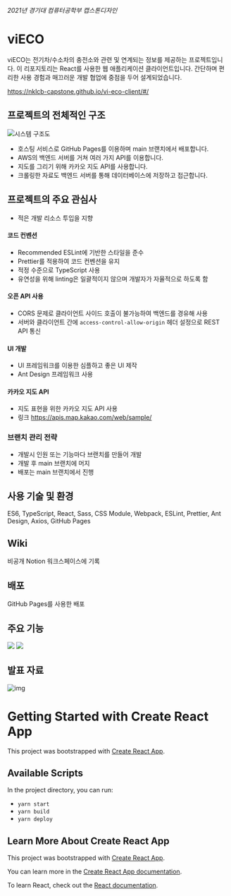 _2021년 경기대 컴퓨터공학부 캡스톤디자인_

# viECO

viECO는 전기차/수소차의 충전소와 관련 및 연계되는 정보를 제공하는 프로젝트입니다. 이 리포지토리는 React를 사용한 웹 애플리케이션 클라이언트입니다. 간단하며 편리한 사용 경험과 매끄러운 개발 협업에 중점을 두어 설계되었습니다.

https://nklcb-capstone.github.io/vi-eco-client/#/

## 프로젝트의 전체적인 구조

![시스템 구조도](https://s3.us-west-2.amazonaws.com/secure.notion-static.com/fb295262-d9e7-4a10-b02c-8d7b64c12a5a/.png?X-Amz-Algorithm=AWS4-HMAC-SHA256&X-Amz-Credential=AKIAT73L2G45O3KS52Y5%2F20210602%2Fus-west-2%2Fs3%2Faws4_request&X-Amz-Date=20210602T135010Z&X-Amz-Expires=86400&X-Amz-Signature=da1f4f62323941e08d398c49fd1d72080f26db1b33d342186090954ee6cbab9f&X-Amz-SignedHeaders=host&response-content-disposition=filename%20%3D%22.png%22)

- 호스팅 서비스로 GitHub Pages를 이용하며 main 브랜치에서 배포합니다.
- AWS의 백엔드 서버를 거쳐 여러 가지 API를 이용합니다.
- 지도를 그리기 위해 카카오 지도 API를 사용합니다.
- 크롤링한 자료도 백엔드 서버를 통해 데이터베이스에 저장하고 접근합니다.

## 프로젝트의 주요 관심사

- 적은 개발 리소스 투입을 지향

#### 코드 컨벤션

- Recommended ESLint에 기반한 스타일을 준수
- Prettier를 적용하여 코드 컨벤션을 유지
- 적정 수준으로 TypeScript 사용
- 유연성을 위해 linting은 일괄적이지 않으며 개발자가 자율적으로 하도록 함

#### 오픈 API 사용

- CORS 문제로 클라이언트 사이드 호출이 불가능하여 백엔드를 경유해 사용
- 서버와 클라이언트 간에 `access-control-allow-origin` 헤더 설정으로 REST API 통신

#### UI 개발

- UI 프레임워크를 이용한 심플하고 좋은 UI 제작
- Ant Design 프레임워크 사용

#### 카카오 지도 API

- 지도 표현을 위한 카카오 지도 API 사용
- 링크 https://apis.map.kakao.com/web/sample/

### 브랜치 관리 전략

- 개발시 인원 또는 기능마다 브랜치를 만들어 개발
- 개발 후 main 브랜치에 머지
- 배포는 main 브랜치에서 진행

## 사용 기술 및 환경

ES6, TypeScript, React, Sass, CSS Module, Webpack, ESLint, Prettier, Ant Design, Axios, GitHub Pages

## Wiki

비공개 Notion 워크스페이스에 기록

## 배포

GitHub Pages를 사용한 배포

## 주요 기능

![](https://i.imgur.com/KcsDIF6.png)
![](https://i.imgur.com/IHEffSc.png)

## 발표 자료 

![img](https://user-images.githubusercontent.com/52727782/120658044-103b0380-c4c0-11eb-87e2-824a4ac12b32.png)


# Getting Started with Create React App

This project was bootstrapped with [Create React App](https://github.com/facebook/create-react-app).

## Available Scripts

In the project directory, you can run:

- `yarn start`
- `yarn build`
- `yarn deploy`

## Learn More About Create React App

This project was bootstrapped with [Create React App](https://github.com/facebook/create-react-app).

You can learn more in the [Create React App documentation](https://facebook.github.io/create-react-app/docs/getting-started).

To learn React, check out the [React documentation](https://reactjs.org/).
